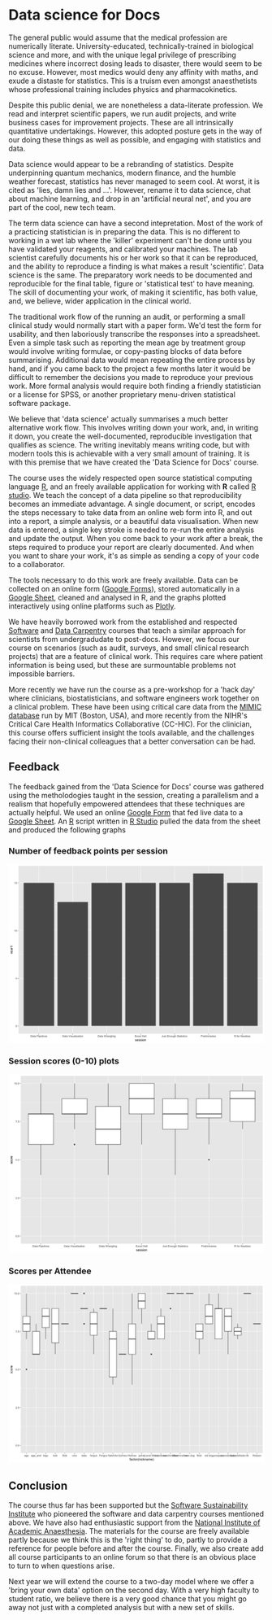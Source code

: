 # Data science for Docs

The general public would assume that the medical profession are numerically literate. University-educated, technically-trained in biological science and more, and with the unique legal privilege of prescribing medicines where incorrect dosing leads to disaster, there would seem to be no excuse. However, most medics would deny any affinity with maths, and exude a distaste for statistics. This is a truism even amongst anaesthetists whose professional training includes physics and pharmacokinetics.

<!-- Set up need -->
Despite this public denial, we are nonetheless a data-literate profession. We read and interpret scientific papers, we run audit projects, and write business cases for improvement projects. These are all intrinsically quantitative undertakings. However, this adopted posture gets in the way of our doing these things as well as possible, and engaging with statistics and data.

<!-- Data science, sexed up stats? -->
Data science would appear to be a rebranding of statistics. Despite underpinning quantum mechanics, modern finance, and the humble weather forecast, statistics has never managed to seem cool. At worst, it is cited as 'lies, damn lies and ...'. However, rename it to data science, chat about machine learning, and drop in an 'artificial neural net', and you are part of the cool, new tech team.

The term data science can have a second intepretation. Most of the work of a practicing statistician is in preparing the data. This is no different to working in a wet lab where the 'killer' experiment can't be done until you have validated your reagents, and calibrated your machines. The lab scientist carefully documents his or her work so that it can be reproduced, and the ability to reproduce a finding is what makes a result 'scientific'. Data science is the same. The preparatory work needs to be documented and reproducible for the final table, figure or 'statistical test' to have meaning. The skill of documenting your work, of making it scientific, has both value, and, we believe, wider application in the clinical world. 

<!-- the old workflow -->
The traditional work flow of the running an audit, or performing a small clinical study would normally start with a paper form. We'd test the form for usability, and then laboriously transcribe the responses into a spreadsheet. Even a simple task such as reporting the mean age by treatment group would involve writing formulae, or copy-pasting blocks of data before summarising. Additional data would mean repeating the entire process by hand, and if you came back to the project a few months later it would be difficult to remember the decisions you made to reproduce your previous work. More formal analysis would require both finding a friendly statistician or a license for SPSS, or another proprietary menu-driven statistical software package.

<!-- the new workflow -->
We believe that 'data science' actually summarises a much better alternative work flow. This involves writing down your work, and, in writing it down, you create the well-documented, reproducible investigation that qualifies as science. The writing inevitably means writing code, but with modern tools this is achievable with a very small amount of training. It is with this premise that we have created the 'Data Science for Docs' course.
<!-- @danny: At the moment I think the Introduction is much too long compared to what we did on the course. I think the Intro should be shortened in favour of more written about the course structure -->

<!-- summarise the course  -->
The course uses the widely respected open source statistical computing language [R](https://www.r-project.org), and an freely available application for working with **R** called [R studio](https://www.rstudio.com). We teach the concept of a data pipeline so that reproducibility becomes an immediate advantage. A single document, or script, encodes the steps necessary to take data from an online web form into R, and out into a report, a simple analysis, or a beautiful data visualisation. When new data is entered, a single key stroke is needed to re-run the entire analysis and update the output. When you come back to your work after a break, the steps required to produce your report are clearly documented. And when you want to share your work, it's as simple as sending a copy of your code to a collaborator. 

<!-- resources -->
The tools necessary to do this work are freely available. Data can be collected on an online form ([Google Forms](https://www.google.co.uk/forms/about/)), stored automatically in a [Google Sheet](https://www.google.co.uk/sheets/about/), cleaned and analysed in R, and the graphs plotted interactively using online platforms such as [Plotly](https://plot.ly).

<!-- links to data carpentry -->
We have heavily borrowed work from the established and respected [Software](https://www.software.ac.uk/software-carpentry) and [Data Carpentry](https://www.software.ac.uk/data-carpentry) courses that teach a similar approach for scientists from undergradudate to post-docs. However, we focus our course on scenarios (such as audit, surveys, and small clinical research projects) that are a feature of clinical work. This requires care where patient information is being used, but these are surmountable problems not impossible barriers. 

<!-- datathon -->
More recently we have run the course as a pre-workshop for a 'hack day' where clinicians, biostatisticians, and software engineers work together on a clinical problem. These have been using critical care data from the [MIMIC database](https://mimic.physionet.org) run by MIT (Boston, USA), and more recently from the NIHR's Critical Care Health Informatics Collaborative (CC-HIC). For the clinician, this course offers sufficient insight the tools available, and the challenges facing their non-clinical colleagues that a better conversation can be had.

## Feedback
<!-- feedback from course -->
The feedback gained from the 'Data Science for Docs' course was gathered using the metholodogies taught in the session, creating a parallelism and a realism that hopefully empowered attendees that these techniques are actually helpful. We used an online [Google Form](https://www.google.co.uk/forms/about/) that fed live data to a [Google Sheet](https://www.google.co.uk/sheets/about/). An [R](https://www.r-project.org) script written in [R Studio](https://www.rstudio.com) pulled the data from the sheet and produced the following graphs

### Number of feedback points per session
![Session Count](feedback_analysis/session_feedback_count.png)

### Session scores (0-10) plots
![Session scores](feedback_analysis/session_boxplot.png)

### Scores per Attendee
![Session scores by Attendee](feedback_analysis/session_by_attendee.png)

## Conclusion

The course thus far has been supported but the [Software Sustainability Institute]() who pioneered the software and data carpentry courses mentioned above. We have also had enthusiastic support from the [National Institute of Academic Anaesthesia](). The materials for the course are freely available partly because we think this is the 'right thing' to do, partly to provide a reference for people before and after the course. Finally, we also create add all course participants to an online forum so that there is an obvious place to turn to when questions arise.

Next year we will extend the course to a two-day model where we offer a 'bring your own data' option on the second day. With a very high faculty to student ratio, we believe there is a very good chance that you might go away not just with a completed analysis but with a new set of skills.

